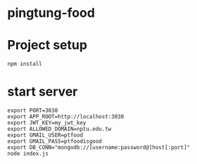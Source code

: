 # pingtung-food

# Project setup
```
npm install
```

# start server
```
export PORT=3030
export APP_ROOT=http://localhost:3030
export JWT_KEY=my_jwt_key
export ALLOWED_DOMAIN=nptu.edu.tw
export GMAIL_USER=ptfood
export GMAIL_PASS=ptfoodisgood
export DB_CONN="mongodb://[username:password@]host[:port]"
node index.js
```
